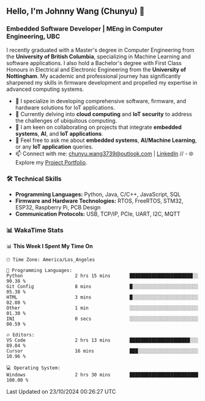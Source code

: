 ## Hello, I'm Johnny Wang (Chunyu) 👋

### Embedded Software Developer | MEng in Computer Engineering, UBC

I recently graduated with a Master's degree in Computer Engineering from the **University of British Columbia**, specializing in Machine Learning and software applications. I also hold a Bachelor's degree with First Class Honours in Electrical and Electronic Engineering from the **University of Nottingham**. My academic and professional journey has significantly sharpened my skills in firmware development and propelled my expertise in advanced computing systems.

- 🔭 I specialize in developing comprehensive software, firmware, and hardware solutions for IoT applications.
- 🌱 Currently delving into **cloud computing** and **IoT security** to address the challenges of ubiquitous computing.
- 🤝 I am keen on collaborating on projects that integrate **embedded systems**, **AI**, and **IoT applications**.
- 💬 Feel free to ask me about **embedded systems**, **AI/Machine Learning**, or any **IoT application** queries.
- 📫 Connect with me: [chunyu.wang3739@outlook.com](mailto:chunyu.wang3739@outlook.com) | [LinkedIn](https://www.linkedin.com/in/shycw1/)
// - 🌐 Explore my [Project Portfolio](https://johnnywang3739.github.io).

### 🛠️ Technical Skills
- **Programming Languages:** Python, Java, C/C++, JavaScript, SQL
- **Firmware and Hardware Technologies:** RTOS, FreeRTOS, STM32, ESP32, Raspberry Pi, PCB Design
- **Communication Protocols:** USB, TCP/IP, PCIe, UART, I2C, MQTT

### 📊 WakaTime Stats
<!--START_SECTION:waka-->
📊 **This Week I Spent My Time On** 

```text
🕑︎ Time Zone: America/Los_Angeles

💬 Programming Languages: 
Python                   2 hrs 15 mins       ███████████████████████░░   90.38 % 
Git Config               8 mins              █░░░░░░░░░░░░░░░░░░░░░░░░   05.38 % 
HTML                     3 mins              █░░░░░░░░░░░░░░░░░░░░░░░░   02.08 % 
Other                    1 min               ░░░░░░░░░░░░░░░░░░░░░░░░░   01.30 % 
INI                      0 secs              ░░░░░░░░░░░░░░░░░░░░░░░░░   00.59 % 

🔥 Editors: 
VS Code                  2 hrs 13 mins       ██████████████████████░░░   89.04 % 
Cursor                   16 mins             ███░░░░░░░░░░░░░░░░░░░░░░   10.96 % 

💻 Operating System: 
Windows                  2 hrs 30 mins       █████████████████████████   100.00 % 
```


 Last Updated on 23/10/2024 00:26:27 UTC
<!--END_SECTION:waka-->
